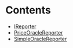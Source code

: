 

# Contents
- [IReporter](IReporter.sol/interface.IReporter.md)
- [PriceOracleReporter](PriceOracleReporter.sol/contract.PriceOracleReporter.md)
- [SimpleOracleReporter](SimpleOracleReporter.sol/contract.SimpleOracleReporter.md)
